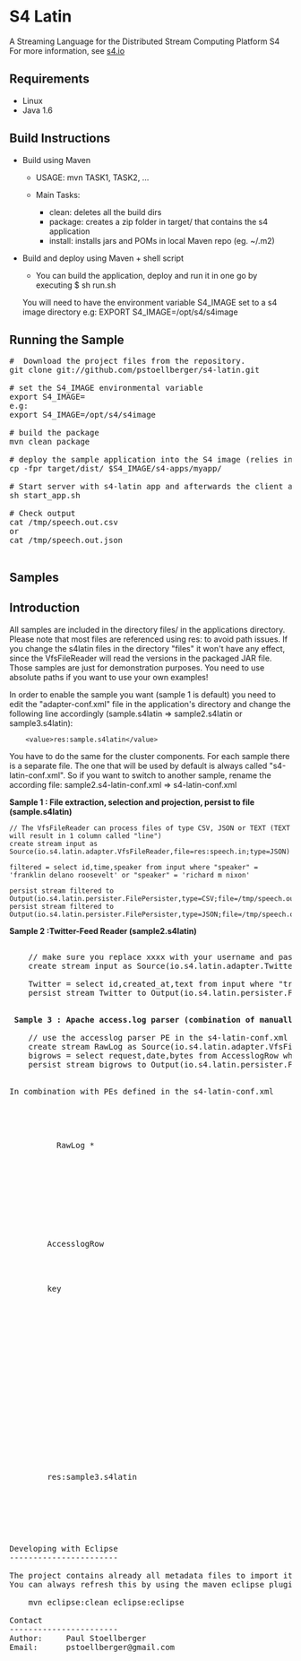 S4 Latin
==============================
A Streaming Language for the Distributed Stream Computing Platform S4<br />
For more information, see [s4.io](http://s4.io)

Requirements
------------

* Linux
* Java 1.6

Build Instructions
------------------

* Build using Maven

	- USAGE: mvn TASK1, TASK2, ...
	
	- Main Tasks:
	
		+ clean: deletes all the build dirs
		+ package: creates a zip folder in target/ that contains the s4 application
		+ install: installs jars and POMs in local Maven repo (eg. ~/.m2)

* Build and deploy using Maven + shell script

    - You can build the application, deploy and run it in one go by executing
    $ sh run.sh
    
    You will need to have the environment variable S4_IMAGE set to a s4 image directory
    e.g: EXPORT S4_IMAGE=/opt/s4/s4image



Running the Sample
---------------------------------------
<pre>
#  Download the project files from the repository.
git clone git://github.com/pstoellberger/s4-latin.git

# set the S4_IMAGE environmental variable
export S4_IMAGE=<path to s4 image>
e.g:
export S4_IMAGE=/opt/s4/s4image

# build the package
mvn clean package

# deploy the sample application into the S4 image (relies in the S4_IMAGE environmental variable)
cp -fpr target/dist/ $S4_IMAGE/s4-apps/myapp/

# Start server with s4-latin app and afterwards the client adapter as well
sh start_app.sh

# Check output
cat /tmp/speech.out.csv
or
cat /tmp/speech.out.json

</pre>

Samples
---------------------------------------

Introduction
---------------------------------------
All samples are included in the directory files/ in the applications directory.
Please note that most files are referenced using res: to avoid path issues.
If you change the s4latin files in the directory "files" it won't have any effect, since the VfsFileReader will read the versions in the packaged JAR file.
Those samples are just for demonstration purposes. You need to use absolute paths if you want to use your own examples!

In order to enable the sample you want (sample 1 is default) you need to edit the "adapter-conf.xml" file in the application's directory
and change the following line accordingly (sample.s4latin => sample2.s4latin or sample3.s4latin):

        <value>res:sample.s4latin</value>

You have to do the same for the cluster components.
For each sample there is a separate file. The one that will be used by default is always called "s4-latin-conf.xml".
So if you want to switch to another sample, rename the according file: sample2.s4-latin-conf.xml => s4-latin-conf.xml


<b> Sample 1 : File extraction, selection and projection, persist to file (sample.s4latin) </b>

    // The VfsFileReader can process files of type CSV, JSON or TEXT (TEXT will result in 1 column called "line")
    create stream input as Source(io.s4.latin.adapter.VfsFileReader,file=res:speech.in;type=JSON)
    
    filtered = select id,time,speaker from input where "speaker" = 'franklin delano roosevelt' or "speaker" = 'richard m nixon'
    
    persist stream filtered to Output(io.s4.latin.persister.FilePersister,type=CSV;file=/tmp/speech.out.csv;delimiter=\t)
    persist stream filtered to Output(io.s4.latin.persister.FilePersister,type=JSON;file=/tmp/speech.out.json;)


<b> Sample 2 :Twitter-Feed Reader (sample2.s4latin) </b>
<pre>

    // make sure you replace xxxx with your username and password
    create stream input as Source(io.s4.latin.adapter.TwitterFeedListener,user=xxxx;password=xxxx;url=http://stream.twitter.com:80/1/statuses/sample.json)
    
    Twitter = select id,created_at,text from input where "truncated" = 'true'
    persist stream Twitter to Output(io.s4.latin.persister.FilePersister,type=CSV;file=/tmp/truncated_twitter_data;delimiter=\t\t)


<b> Sample 3 : Apache access.log parser (combination of manually configured PEs and s4latin (sample3.s4latin + sample3.s4-latin-conf.xml) </b>

    // use the accesslog parser PE in the s4-latin-conf.xml in combination with the s4latin process defined below
    create stream RawLog as Source(io.s4.latin.adapter.VfsFileReader,file=res:mini-access.log;type=TEXT)
    bigrows = select request,date,bytes from AccesslogRow where "bytes" > '20000' and "response" = '200'
    persist stream bigrows to Output(io.s4.latin.persister.FilePersister,type=JSON;file=/tmp/bigrows;)


In combination with PEs defined in the s4-latin-conf.xml
    
    <bean id="accesslogParserPE" class="io.s4.examples.logstats.pe.AccessLogParserPE">
      <property name="id" value="accesslogPE"/>
      <property name="keys">
        <list>
          <value>RawLog *</value>
        </list>
      </property>
      <property name="columnName" value="line"/>
      <property name="dispatcher" ref="resourceDispatcher"/>
      <property name="outputStreamName" value="AccesslogRow"/>
    </bean>
  
    <bean id="resourceSeenPartitioner" class="io.s4.dispatcher.partitioner.DefaultPartitioner">
    <property name="streamNames">
      <list>
        <value>AccesslogRow</value>
      </list>
    </property>
    <property name="hashKey">
      <list>
        <value>key</value>
      </list>
    </property>
    <property name="hasher" ref="hasher"/>
    <property name="debug" value="false"/>
    </bean>

    <bean id="resourceDispatcher" class="io.s4.dispatcher.Dispatcher" init-method="init">
    <property name="partitioners">
      <list>
        <ref bean="resourceSeenPartitioner"/>
      </list>
    </property>
    <property name="eventEmitter" ref="commLayerEmitter"/>
    <property name="loggerName" value="s4"/>
    </bean>
  
  
    <bean id="latinModule" class="io.s4.latin.core.Module" init-method="init">
    <property name="latinFile" >
    <list>
        <value>res:sample3.s4latin</value>
      </list>
    </property>
    <property name="processPEs" value="true"/>
    </bean>
    


Developing with Eclipse
-----------------------

The project contains already all metadata files to import it as Eclipse project.
You can always refresh this by using the maven eclipse plugin:

    mvn eclipse:clean eclipse:eclipse

Contact
-----------------------
Author:     Paul Stoellberger
Email:      pstoellberger@gmail.com


